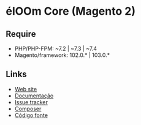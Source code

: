 # élOOm Core (Magento 2)

## Require
* PHP/PHP-FPM: ~7.2 | ~7.3 | ~7.4
* Magento/framework: 102.0.* | 103.0.*

## Links

* [Web site](https://eloom.tech)
* [Documentação](https://docs.eloom.tech)
* [Issue tracker](https://github.com/eloom/module-core/issues)
* [Composer](https://app.repman.io/organization/eloom-open/package/32c29f92-a4c1-4813-9561-19a5722df11a/details)
* [Código fonte](https://github.com/eloom/module-core)